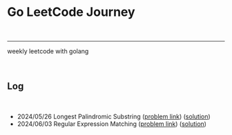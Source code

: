 # Go LeetCode Journey

<br>

---

weekly leetcode with golang

<br>

## Log

<br>

* 2024/05/26 Longest Palindromic Substring ([problem link](https://leetcode.com/problems/longest-palindromic-substring/description/)) ([solution](longest_palindromic_substring))
* 2024/06/03 Regular Expression Matching ([problem link](https://leetcode.com/problems/regular-expression-matching/description/)) ([solution](regular_expression_matching))


